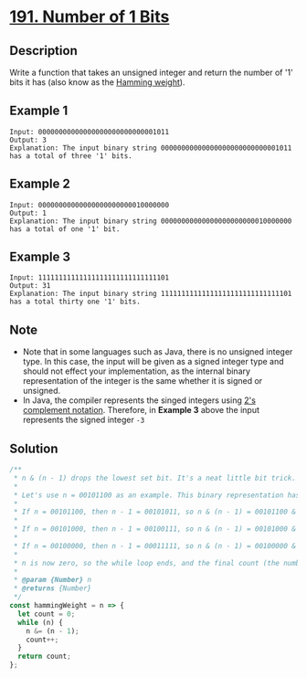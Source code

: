# [191. Number of 1 Bits](https://leetcode.com/problems/number-of-1-bits/)

## Description

Write a function that takes an unsigned integer and return the number of '1' bits it has (also know as the [Hamming weight](http://en.wikipedia.org/wiki/Hamming_weight)).

## Example 1

```example
Input: 00000000000000000000000000001011
Output: 3
Explanation: The input binary string 00000000000000000000000000001011 has a total of three '1' bits.
```

## Example 2

```example
Input: 00000000000000000000000010000000
Output: 1
Explanation: The input binary string 00000000000000000000000010000000 has a total of one '1' bit.
```

## Example 3

```example
Input: 11111111111111111111111111111101
Output: 31
Explanation: The input binary string 11111111111111111111111111111101 has a total thirty one '1' bits.
```

## Note

- Note that in some languages such as Java, there is no unsigned integer type. In this case, the input will be given as a signed integer type and should not effect your implementation, as the internal binary representation of the integer is the same whether it is signed or unsigned.
- In Java, the compiler represents the singed integers using [2's complement notation](https://en.wikipedia.org/wiki/Two%27s_complement). Therefore, in **Example 3** above the input represents the signed integer `-3`

## Solution

```javascript
/**
 * n & (n - 1) drops the lowest set bit. It's a neat little bit trick.
 *
 * Let's use n = 00101100 as an example. This binary representation has three 1s.
 *
 * If n = 00101100, then n - 1 = 00101011, so n & (n - 1) = 00101100 & 00101011 = 00101000. Count = 1.
 *
 * If n = 00101000, then n - 1 = 00100111, so n & (n - 1) = 00101000 & 00100111 = 00100000. Count = 2.
 *
 * If n = 00100000, then n - 1 = 00011111, so n & (n - 1) = 00100000 & 00011111 = 00000000. Count = 3.
 *
 * n is now zero, so the while loop ends, and the final count (the numbers of set bits) is returned.
 *
 * @param {Number} n
 * @returns {Number}
 */
const hammingWeight = n => {
  let count = 0;
  while (n) {
    n &= (n - 1);
    count++;
  }
  return count;
};
```
